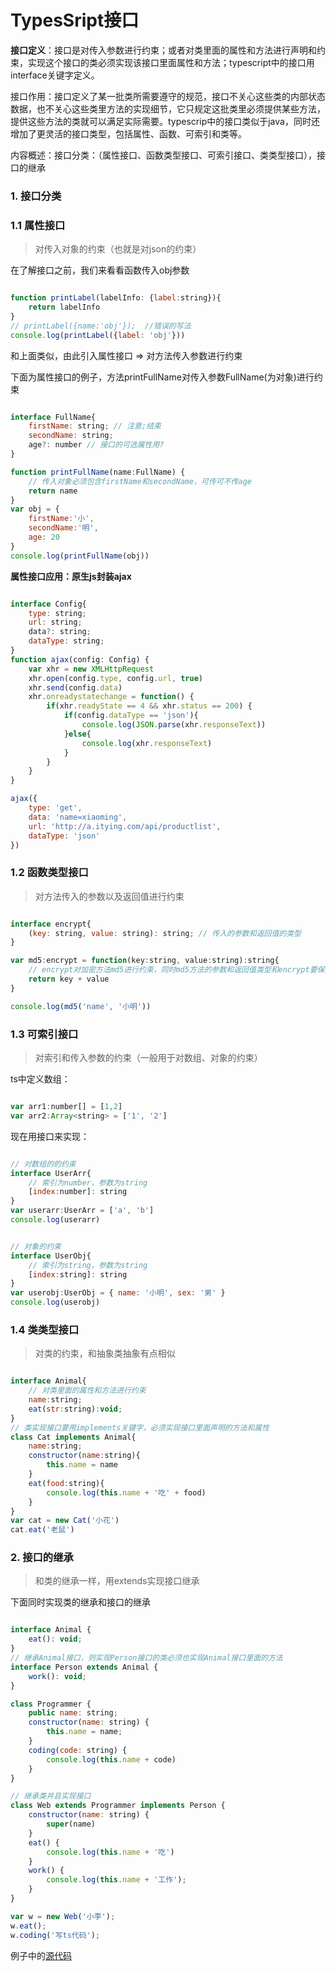 # TypesSript接口

**接口定义**：接口是对传入参数进行约束；或者对类里面的属性和方法进行声明和约束，实现这个接口的类必须实现该接口里面属性和方法；typescript中的接口用interface关键字定义。  

接口作用：接口定义了某一批类所需要遵守的规范，接口不关心这些类的内部状态数据，也不关心这些类里方法的实现细节，它只规定这批类里必须提供某些方法，提供这些方法的类就可以满足实际需要。typescrip中的接口类似于java，同时还增加了更灵活的接口类型，包括属性、函数、可索引和类等。

内容概述：接口分类：（属性接口、函数类型接口、可索引接口、类类型接口），接口的继承

### 1. 接口分类

### 1.1 属性接口

> 对传入对象的约束（也就是对json的约束）

在了解接口之前，我们来看看函数传入obj参数

```js

function printLabel(labelInfo: {label:string}){
    return labelInfo
}
// printLabel({name:'obj'});  //错误的写法
console.log(printLabel({label: 'obj'}))

```

和上面类似，由此引入属性接口 => 对方法传入参数进行约束  


下面为属性接口的例子，方法printFullName对传入参数FullName(为对象)进行约束

```js

interface FullName{
    firstName: string; // 注意;结束
    secondName: string;
    age?: number // 接口的可选属性用?
}

function printFullName(name:FullName) {
    // 传入对象必须包含firstName和secondName，可传可不传age
    return name
}
var obj = {
    firstName:'小',
    secondName:'明',
    age: 20
}
console.log(printFullName(obj))

```

**属性接口应用：原生js封装ajax**

```js

interface Config{
    type: string;
    url: string;
    data?: string;
    dataType: string;
}
function ajax(config: Config) {
    var xhr = new XMLHttpRequest
    xhr.open(config.type, config.url, true)
    xhr.send(config.data)
    xhr.onreadystatechange = function() {
        if(xhr.readyState == 4 && xhr.status == 200) {
            if(config.dataType == 'json'){
                console.log(JSON.parse(xhr.responseText))
            }else{
                console.log(xhr.responseText)
            }
        }
    }
}

ajax({
    type: 'get',
    data: 'name=xiaoming',
    url: 'http://a.itying.com/api/productlist',
    dataType: 'json'
})

```

### 1.2 函数类型接口

> 对方法传入的参数以及返回值进行约束

```js

interface encrypt{
    (key: string, value: string): string; // 传入的参数和返回值的类型
}

var md5:encrypt = function(key:string, value:string):string{
    // encrypt对加密方法md5进行约束，同时md5方法的参数和返回值类型和encrypt要保持一致
    return key + value
}

console.log(md5('name', '小明'))

```

### 1.3 可索引接口

> 对索引和传入参数的约束（一般用于对数组、对象的约束）

ts中定义数组：

```js

var arr1:number[] = [1,2]
var arr2:Array<string> = ['1', '2']

```

现在用接口来实现：

```js

// 对数组的的约束
interface UserArr{
    // 索引为number，参数为string
    [index:number]: string
}
var userarr:UserArr = ['a', 'b']
console.log(userarr)

```

```js

// 对象的约束
interface UserObj{
    // 索引为string，参数为string
    [index:string]: string
}
var userobj:UserObj = { name: '小明', sex: '男' }
console.log(userobj)

```

### 1.4 类类型接口

> 对类的约束，和抽象类抽象有点相似

```js

interface Animal{
    // 对类里面的属性和方法进行约束
    name:string;
    eat(str:string):void;
}
// 类实现接口要用implements关键字，必须实现接口里面声明的方法和属性
class Cat implements Animal{
    name:string;
    constructor(name:string){
        this.name = name
    }
    eat(food:string){
        console.log(this.name + '吃' + food)
    }
}
var cat = new Cat('小花')
cat.eat('老鼠')

```

### 2. 接口的继承

> 和类的继承一样，用extends实现接口继承

下面同时实现类的继承和接口的继承

```js

interface Animal {
    eat(): void;
}
// 继承Animal接口，则实现Person接口的类必须也实现Animal接口里面的方法
interface Person extends Animal {
    work(): void;
}

class Programmer {
    public name: string;
    constructor(name: string) {
        this.name = name;
    }
    coding(code: string) {
        console.log(this.name + code)
    }
}

// 继承类并且实现接口
class Web extends Programmer implements Person {
    constructor(name: string) {
        super(name)
    }
    eat() {
        console.log(this.name + '吃')
    }
    work() {
        console.log(this.name + '工作');
    }
}

var w = new Web('小李');
w.eat();
w.coding('写ts代码');

```

例子中的[源代码](./index.ts)